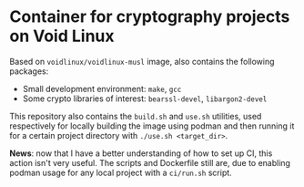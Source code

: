 # Container for cryptography projects on Void Linux

Based on `voidlinux/voidlinux-musl` image, also contains the following packages:

- Small development environment: `make`, `gcc`
- Some crypto libraries of interest: `bearssl-devel`, `libargon2-devel`

This repository also contains the `build.sh` and `use.sh` utilities, used
respectively for locally building the image using podman and then running it for
a certain project directory with `./use.sh <target_dir>`.

**News**: now that I have a better understanding of how to set up CI, this
action isn't very useful. The scripts and Dockerfile still are, due to enabling
podman usage for any local project with a `ci/run.sh` script.
